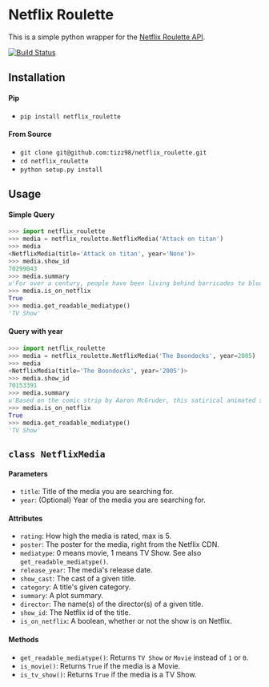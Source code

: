 # Netflix Roulette
This is a simple python wrapper for the [Netflix Roulette API](http://netflixroulette.net/api/).

[![Build Status](https://travis-ci.org/tizz98/netflix_roulette.svg?branch=master)](https://travis-ci.org/tizz98/netflix_roulette)

## Installation
#### Pip
- `pip install netflix_roulette`

#### From Source
- `git clone git@github.com:tizz98/netflix_roulette.git`
- `cd netflix_roulette`
- `python setup.py install`

## Usage
#### Simple Query
```python
>>> import netflix_roulette
>>> media = netflix_roulette.NetflixMedia('Attack on titan')
>>> media
<NetflixMedia(title='Attack on titan', year='None')>
>>> media.show_id
70299043
>>> media.summary
u'For over a century, people have been living behind barricades to block out the giant Titans that threaten to destroy the human race. When a Titan destroys his hometown, young Eren Yeager becomes determined to fight back.'
>>> media.is_on_netflix
True
>>> media.get_readable_mediatype()
'TV Show'
```

#### Query with year
```python
>>> import netflix_roulette
>>> media = netflix_roulette.NetflixMedia('The Boondocks', year=2005)
>>> media
<NetflixMedia(title='The Boondocks', year='2005')>
>>> media.show_id
70153391
>>> media.summary
u'Based on the comic strip by Aaron McGruder, this satirical animated series follows the socially conscious misadventures of Huey Freeman, a preternaturally smart 10-year-old who relocates from inner-city Chicago to the suburbs.'
>>> media.is_on_netflix
True
>>> media.get_readable_mediatype()
'TV Show'
```

## `class NetflixMedia`

#### Parameters
- `title`: Title of the media you are searching for.
- `year`: (Optional) Year of the media you are searching for.

#### Attributes
- `rating`: How high the media is rated, max is 5.
- `poster`: The poster for the media, right from the Netflix CDN.
- `mediatype`: 0 means movie, 1 means TV Show. See also `get_readable_mediatype()`.
- `release_year`: The media's release date.
- `show_cast`: The cast of a given title.
- `category`: A title's given category.
- `summary`: A plot summary.
- `director`: The name(s) of the director(s) of a given title.
- `show_id`: The Netflix id of the title.
- `is_on_netflix`: A boolean, whether or not the show is on Netflix.

#### Methods
- `get_readable_mediatype()`: Returns `TV Show` or `Movie` instead of `1` or `0`.
- `is_movie()`: Returns `True` if the media is a Movie.
- `is_tv_show()`: Returns `True` if the media is a TV Show.
